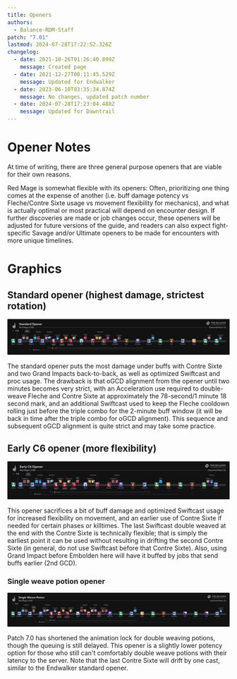 ```yaml
---
title: Openers
authors:
  - Balance-RDM-Staff
patch: "7.01"
lastmod: 2024-07-28T17:22:52.326Z
changelog:
  - date: 2021-10-26T01:26:40.899Z
    message: Created page
  - date: 2021-12-27T00:11:45.529Z
    message: Updated for Endwalker
  - date: 2023-06-10T03:35:34.874Z
    message: No changes, updated patch number
  - date: 2024-07-28T17:23:04.488Z
    message: Updated for Dawntrail
---
```

# Opener Notes

At time of writing, there are three general purpose openers that are viable for their own reasons.

Red Mage is somewhat flexible with its openers: Often, prioritizing one thing comes at the expense of another (i.e. buff damage potency vs Fleche/Contre Sixte usage vs movement flexibility for mechanics), and what is actually optimal or most practical will depend on encounter design. If further discoveries are made or job changes occur, these openers will be adjusted for future versions of the guide, and readers can also expect fight-specific Savage and/or Ultimate openers to be made for encounters with more unique timelines.

# Graphics

## Standard opener (highest damage, strictest rotation)

![](/img/jobs/rdm/rdm_dt_opener1.png)

The standard opener puts the most damage under buffs with Contre Sixte and two Grand Impacts back-to-back, as well as optimized Swiftcast and proc usage. The drawback is that oGCD alignment from the opener until two minutes becomes very strict, with an Acceleration use required to double-weave Fleche and Contre Sixte at approximately the 78-second/1 minute 18 second mark, and an additional Swiftcast used to keep the Fleche cooldown rolling just before the triple combo for the 2-minute buff window (it will be back in time after the triple combo for oGCD alignment). This sequence and subsequent oGCD alignment is quite strict and may take some practice.

## Early C6 opener (more flexibility)

![](/img/jobs/rdm/rdm_dt_opener2.png)

This opener sacrifices a bit of buff damage and optimized Swiftcast usage for increased flexibility on movement, and an earlier use of Contre Sixte if needed for certain phases or killtimes. The last Swiftcast double weaved at the end with the Contre Sixte is technically flexible; that is simply the earliest point it can be used without resulting in drifting the second Contre Sixte (in general, do not use Swiftcast before that Contre Sixte). Also, using Grand Impact before Embolden here will have it buffed by jobs that send buffs earlier (2nd GCD).

### Single weave potion opener

![](/img/jobs/rdm/rdm_dt_opener3.png)

Patch 7.0 has shortened the animation lock for double weaving potions, though the queuing is still delayed. This opener is a slightly lower potency option for those who still can't comfortably double weave potions with their latency to the server. Note that the last Contre Sixte will drift by one cast, similar to the Endwalker standard opener.
